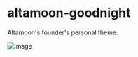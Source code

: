 # altamoon-goodnight
Altamoon's founder's personal theme.

![image](https://user-images.githubusercontent.com/1082083/132587093-f0c4d242-c4e7-4d8c-9714-40830de118fa.png)

